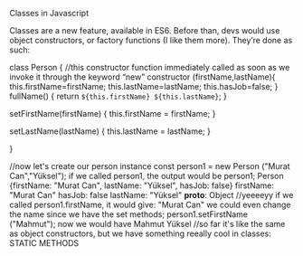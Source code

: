 Classes in Javascript

Classes are a new feature, available in ES6. Before than, devs would use object constructors, or factory functions (I like them more).
They’re done as such:

class Person {
//this constructor function immediately called as soon as we invoke it through the keyword “new”
	constructor (firstName,lastName){
	this.firstName=firstName;
	this.lastName=lastName;
	this.hasJob=false;
}
  fullName() {
    return `${this.firstName} ${this.lastName}`;
  }

  setFirstName(firstName) {
    this.firstName = firstName;
  }

  setLastName(lastName) {
    this.lastName = lastName;
  }


}

//now let's create our person instance
const person1 = new Person ("Murat Can","Yüksel");
if we called person1, the output would be
person1;
Person {firstName: "Murat Can", lastName: "Yüksel", hasJob: false}
firstName: "Murat Can"
hasJob: false
lastName: "Yüksel"
__proto__: Object
//yeeeeyy
if we called person1.firstName, it would give:
"Murat Can"
we could even change the name since we have the set methods;
person1.setFirstName ("Mahmut");
now we would have Mahmut Yüksel
//so far it's like the same as object constructors, but we have something reeally cool in classes: 
	STATIC METHODS
	

